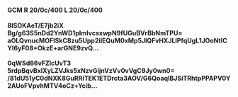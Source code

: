 #### GCM R 20/0c/400 L 20/0c/400
**8ISOKAeT/E7jb2iX**<br/>**Bg/g63S5nDd2YnWD1pImIvcsxwpN9fUGuBVrBbNmTPU=**<br/>**aOLQvnucMOFISkC8zu5Upp2ilEQuM0xMp5JlQFvHXJLlPfqUgL1JOoNtICYI6yF08+OkzE+arGNE9zvQ...**<br/><br/>
**0qWSd66vFZlcUvT3**<br/>**5rdpBqvBxIXyLZVJks5xNzvGijnVzVv0vVgC9Jy0wn0=**<br/>**/81dU51yC0dNXK8GuRRiTEK1ETDrcta3AOV/G6QoaqlBJSiTRhtpPPAPV0Y2AUoFVpvhMTV4oCz+Ycib...**